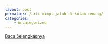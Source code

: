 ```yaml
---
layout: post
permalink: /arti-mimpi-jatuh-di-kolam-renang/
categories:
    - Uncategorized
---
```


[Baca Selengkapnya](/08)